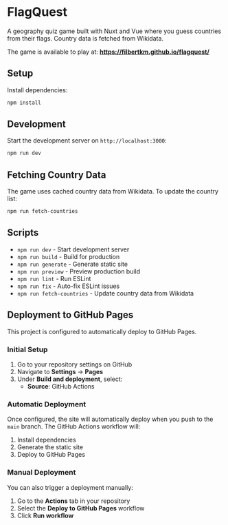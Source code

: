 # FlagQuest

A geography quiz game built with Nuxt and Vue where you guess countries from their flags. Country data is fetched from Wikidata.

The game is available to play at: **https://filbertkm.github.io/flagquest/**

## Setup

Install dependencies:

```bash
npm install
```

## Development

Start the development server on `http://localhost:3000`:

```bash
npm run dev
```

## Fetching Country Data

The game uses cached country data from Wikidata. To update the country list:

```bash
npm run fetch-countries
```

## Scripts

- `npm run dev` - Start development server
- `npm run build` - Build for production
- `npm run generate` - Generate static site
- `npm run preview` - Preview production build
- `npm run lint` - Run ESLint
- `npm run fix` - Auto-fix ESLint issues
- `npm run fetch-countries` - Update country data from Wikidata

## Deployment to GitHub Pages

This project is configured to automatically deploy to GitHub Pages.

### Initial Setup

1. Go to your repository settings on GitHub
2. Navigate to **Settings** → **Pages**
3. Under **Build and deployment**, select:
   - **Source**: GitHub Actions

### Automatic Deployment

Once configured, the site will automatically deploy when you push to the `main` branch. The GitHub Actions workflow will:

1. Install dependencies
2. Generate the static site
3. Deploy to GitHub Pages

### Manual Deployment

You can also trigger a deployment manually:

1. Go to the **Actions** tab in your repository
2. Select the **Deploy to GitHub Pages** workflow
3. Click **Run workflow**
